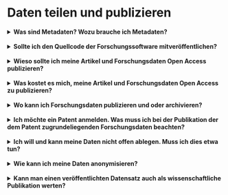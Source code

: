 # Daten teilen und publizieren


<details markdown="block">
  <summary><b>Was sind Metadaten? Wozu brauche ich Metadaten?</b></summary>

Forschungsdaten sind nie selbsterklärend, sondern stets kontextabhängig. Ihnen beigefügte strukturierte Informationen, die den jeweiligen Kontext dokumentieren, werden als Metadaten (‚Daten über Daten‘) bezeichnet. Sie ermöglichen es Dritten (und Ihnen selbst nach längerer Zeit), Ihre Forschungsdaten verstehen, bewerten und nachnutzen zu können. In der Regel wird unterschieden zwischen
<br>
- bibliographischen Metadaten (z. B. Titel, Autor:in),
- Prozessmetadaten (z. B. Methodik, Arbeitsschritte),
- deskriptiven Metadaten (z. B. Inhalt, Entstehung) und
- administrativen Metadaten (z. B. Nutzungsbedingungen).
<br>
Viele Arbeits- und Fachbereiche haben sich auf Metadatenstandards, d. h. einheitliche und genau bestimmte Zusammenstellungen von Elementen zur Beschreibung von Daten, geeinigt. Die Spanne reicht dabei von recht generischen bis hin zu ausgeklügelten fachspezifischen Standards. Sie stellen Metadaten im Idealfall maschinenlesbar, durchsuchbar und formalisiert bereit. Fachrepositorien greifen diese Normen häufig auf. Übersichten zu Metadatenstandards sind im [Metadata Standards Catalog](https://rdamsc.bath.ac.uk/) und bei [FAIRsharing.org](https://fairsharing.org/) zu finden.

</details>
<br>

<details markdown="block">
  <summary><b>Sollte ich den Quellcode der Forschungssoftware mitveröffentlichen?</b></summary>

Seitens der Guten wissenschaftlichen Praxis besteht keine Publikationsverpflichtung von Forschungsdaten oder Quellcodes im Zusammenhang mit der verwendeten Forschungssoftware. Aus Gründen der Transparenz und Nachvollziehbarkeit kann es ratsam sein, im Rahmen von Forschungsprojekten entwickelte Software und den Quellcode der Forschungssoftware gemeinsam mit den Forschungsdaten zu veröffentlichen.
<br>
Bei veröffentlichter Forschungssoftware muss der Quellcode persistent, zitierbar und dokumentiert sein.
<br>
Quelle: [Leitlinien zur Sicherung guter wissenschaftlicher Praxis, Leitlinie 7 Erläuterung](https://doi.org/10.5281/zenodo.6472827)

</details>
<br>

<details markdown="block">
  <summary><b>Wieso sollte ich meine Artikel und Forschungsdaten Open Access publizieren?</b></summary>

Erkenntnisse aus der Wissenschaft sollten der Öffentlichkeit frei zur Verfügung stehen (und nicht hinter Bezahlbarrieren liegen). Open Access gewährleistet einen freien Zugang zu Wissen für alle und weltweit. Zudem fördert Open Access auch die Sichtbarkeit der eigenen Forschung, was zu Zitationsvorteilen führen kann. Diese und weitere Gründe finden Sie kompakt zusammengestellt unter [Open Access Network](https://open-access.network/informieren/open-access-grundlagen/gruende-und-vorbehalte).

</details>
<br>

<details markdown="block">
  <summary><b>Was kostet es mich, meine Artikel und Forschungsdaten Open Access zu publizieren?</b></summary>

Für die Jahre 2019-2021 lagen die Kosten für wissenschaftlich begutachtete Artikel in Goldenen Open Access Zeitschriften durchschnittlich bei netto 1.800 - 2.000 EUR. Eventuell hat Ihre Hochschule einen Vertrag mit der Verlagsgesellschaft, welcher einen Rabatt auf die "Article Processing Charge" gewährt. Nehmen Sie hierzu Kontakt mit Ihrer Bibliothek auf.
<br>
[Verteilung der Gold OA-APCs in Deutschland](https://open-access-monitor.de/)
<br>
Für die Open Access Publikation von Forschungsdaten in Repositorien können abhängig vom Anbieter und Umfang Kosten anfallen (siehe auch: Wo kann ich Forschungsdaten publizieren und oder archivieren?).

</details>
<br>

<details markdown="block">
  <summary><b>Wo kann ich Forschungsdaten publizieren und oder archivieren?</b></summary>

[Re3data](https://www.re3data.org/) als Repositorien-Lexikon bietet einen umfassenden Überblick über generische wie auch fachspezifische Repositorien für die Veröffentlichung und Archivierung von Forschungsdaten.
Zudem besteht die Möglichkeit, Forschungsdaten über Data Journals zu publizieren. Eine Übersicht von Data Journals finden Sie [hier](https://www.forschungsdaten.org/index.php/Data_Journals).
<br>
Im Rahmen der Datenpublikation oder Datenarchivierung bei externen Repositorien erfolgt unter Umständen eine Datenkuratierung.

</details>
<br>

<details markdown="block">
  <summary><b>Ich möchte ein Patent anmelden. Was muss ich bei der Publikation der dem Patent zugrundeliegenden Forschungsdaten beachten?</b></summary>

Vor der Veröffentlichung von Forschungsergebnissen und Forschungsdaten werden diese auf ihre Patentfähigkeit und auf ihr Verwertungspotential überprüft, um die Veröffentlichung ggf. zu einem späteren Zeitpunkt nach Schutzrechtssicherung anzustreben oder im Einzelfall auf eine Veröffentlichung zu verzichten. Kontaktieren Sie möglichst frühzeitig die entsprechenden Ansprechpersonen/Stellen an Ihrer Einrichtung.

</details>
<br>

<details markdown="block">
  <summary><b>Ich will und kann meine Daten nicht offen ablegen. Muss ich dies etwa tun?</b></summary>

Offen ist nicht gleich offen. Allgemein gilt das Prinzip "so offen wie möglich, so geschlossen wie nötig". Eine Datenablage bzw. Datenpublikation ist auch unter Zugriffsbeschränkungen möglich. Zugriff wird bspw. bei berechtigtem Forschungsinteresse und Freigabe durch den:die Primärforscher:in gewährt. Die Beschränkung des Zugriffs erfolgt nach Klassen. Wie so etwas aussieht, zeigt das [Beispiel von GESIS](https://www.gesis.org/datenservices/ueber-die-datenservices/standards-und-workflows-datenservices/datenzugaenge-access).

</details>
<br>

<details markdown="block">
  <summary><b>Wie kann ich meine Daten anonymisieren?</b></summary>

Anonymisierung meint die Entfernung jeglichen Personenbezugs aus Forschungsdaten. Das [Forschungsdatenzentrum Bildung](https://www.forschungsdaten-bildung.de/anonymisieren-pseudonymisieren) stellt Anleitungen zur Anonymisierung qualitativer und quantitativer Daten zur Verfügung. [Amnesia](https://amnesia.openaire.eu/) ist ein von OpenAIRE angebotenes Tool, das Forschende bei der Anonymisierung ihrer Daten unterstützt. Qualiservice stellt mit [QualiAnon](https://www.qualiservice.org/de/helpdesk/webinar/tools.html) ebenfalls ein solches Tool bereit. Schließlich listet der [Toolpool Gesundheitsforschung](https://www.toolpool-gesundheitsforschung.de/suche?term=anonymisierung) eine Reihe von Werkzeugen, Software und Services rund um das Thema.

</details>
<br>

<details markdown="block">
  <summary><b>Kann man einen veröffentlichten Datensatz auch als wissenschaftliche Publikation werten?</b></summary>

In ihren von den Hochschulen umzusetzenden Leitlinien zur Sicherung guter wissenschaftlicher Praxis stellt die [DFG](https://www.dfg.de/foerderung/grundlagen_rahmenbedingungen/gwp/) Publikationen in Datenrepositorien explizit an die Seite von Publikationen in Büchern und Fachzeitschriften (Leitlinie 17). Die wissenschaftserhebliche Mitwirkung an der "Erarbeitung, Erhebung, Beschaffung, Bereitstellung der Daten" begründet zudem Autor:innenschaft an einer wissenschaftlichen Publikation (Leitlinie 16). Die Sektion "Ethical, Legal & Social Aspects" der [Nationalen Forschungsdateninfrastruktur (NFDI)](https://www.nfdi.de/wp-content/uploads/2023/05/NFDI-Stellungnahme-zum-Forschungsdatengesetz.pdf) spricht sich für eine "gleichwertige Anerkennung von zitierbaren FAIRen Datenpublikationen (z.B. in den References der Journale)" aus: "Zudem sollten Datenpublikationen (z.B. im beruflichen Lebenslauf) und auch entwickelte Softwareprodukte einen ebenso hohen Stellenwert wie ein veröffentlichter wissenschaftlicher Artikel einnehmen" (S. 7). Maßgebende Wissenschaftsorganisationen bereiten also den Weg, dass Datenpublikationen als (eigenständige) wissenschaftliche Publikationen gewertet werden. Wichtig für die entsprechende Würdigung einer Datenveröffentlichung ist in jedem Fall eine angemesse Qualitätssicherung (Qualitätsstandards, Peer Review o.ä.).
<br>
Die Anerkennung eines Datensatzes als wissenschaftliche Publikation kann aktuell je nach Fachdisziplin variieren. Auch die spezifischen Anforderungen und Standards können unterschiedlich sein. Durch eine qualitätsgesicherte Veröffentlichungspraxis sowie durch Einforderung und Gewährung von Anerkennung für Datenpublikationen (z.B. gegenüber Kolleg:innen, Fachverbänden, Hochschulen, Fördermittelgebern) können Wissenschaftler:innen durchaus Einfluss auf entsprechende Entwicklungen nehmen.

</details>
<br>

